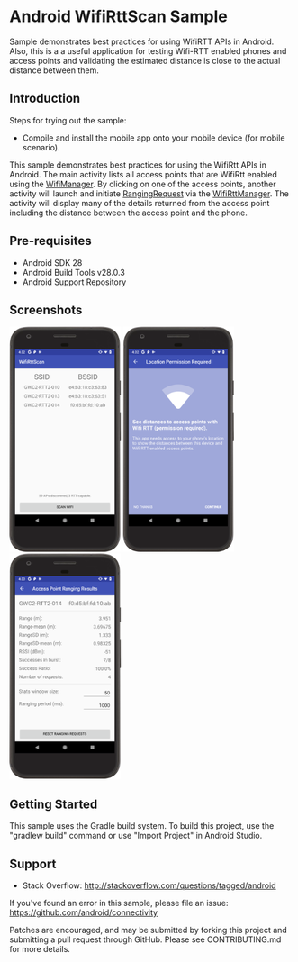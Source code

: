 
Android WifiRttScan Sample
===================================

Sample demonstrates best practices for using WifiRTT APIs in Android. Also, this is a a useful
application for testing Wifi-RTT enabled phones and access points and validating the estimated
distance is close to the actual distance between them.

Introduction
------------

Steps for trying out the sample:
* Compile and install the mobile app onto your mobile device (for mobile scenario).

This sample demonstrates best practices for using the WifiRtt APIs in Android. The main activity
lists all access points that are WifiRtt enabled using the [WifiManager][1]. By clicking on one of
the access points, another activity will launch and initiate [RangingRequest][2] via the
[WifiRttManager][3]. The activity will display many of the details returned from the access point
including the distance between the access point and the phone.

[1]: https://developer.android.com/reference/android/net/wifi/WifiManager
[2]: https://developer.android.com/reference/android/net/wifi/rtt/RangingRequest
[3]: https://developer.android.com/reference/android/net/wifi/rtt/WifiRttManager

Pre-requisites
--------------

- Android SDK 28
- Android Build Tools v28.0.3
- Android Support Repository

Screenshots
-------------

<img src="screenshots/main1.png" height="400" alt="Screenshot"/> <img src="screenshots/main2.png" height="400" alt="Screenshot"/> <img src="screenshots/main3.png" height="400" alt="Screenshot"/> 

Getting Started
---------------

This sample uses the Gradle build system. To build this project, use the
"gradlew build" command or use "Import Project" in Android Studio.

Support
-------

- Stack Overflow: http://stackoverflow.com/questions/tagged/android

If you've found an error in this sample, please file an issue:
https://github.com/android/connectivity

Patches are encouraged, and may be submitted by forking this project and
submitting a pull request through GitHub. Please see CONTRIBUTING.md for more details.
